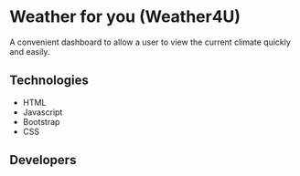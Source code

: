# Weather for you (Weather4U)

A convenient dashboard to allow a user to view the current climate quickly and easily.

## Technologies

- HTML
- Javascript
- Bootstrap
- CSS

## Developers
